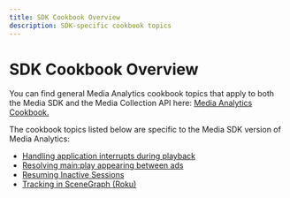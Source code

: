 ```yaml
---
title: SDK Cookbook Overview
description: SDK-specific cookbook topics 
---
```


# SDK Cookbook Overview

You can find general Media Analytics cookbook topics that apply to both the Media SDK and the Media Collection API here: [Media Analytics Cookbook.](/help/media-analytics-cookbook/media-analytics-cookbook.md)

The cookbook topics listed below are specific to the Media SDK version of Media Analytics:

* [Handling application interrupts during playback](/help/sdk-implement/cookbook/app-interrupts.md)
* [Resolving main:play appearing between ads](/help/sdk-implement/cookbook/fix-ad-play-ad.md)
* [Resuming Inactive Sessions](/help/sdk-implement/cookbook/resuming-inactive.md)
* [Tracking in SceneGraph (Roku)](/help/sdk-implement/cookbook/sdk-track-scenegraph.md)
